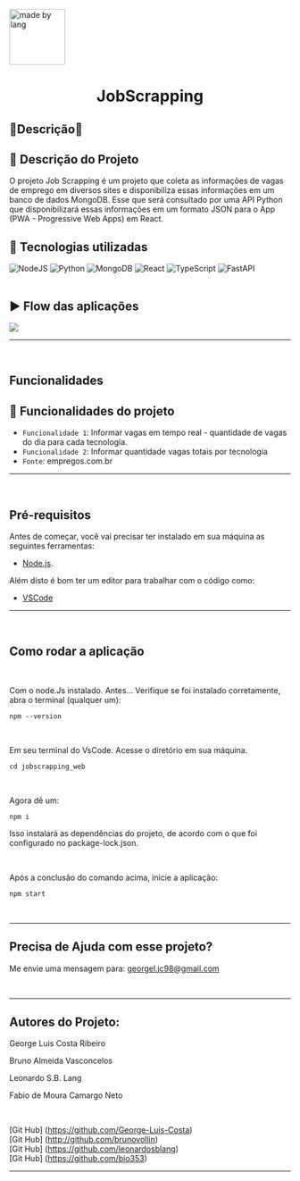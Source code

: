 <img src="https://user-images.githubusercontent.com/61352086/194158541-07e551e3-8fd1-4289-b16f-eebf5afb3fad.png" alt="made by lang" 
style="width: 100px; height: 100px;"/>

<h1 align="center">JobScrapping</h1>

<h2 align="left">🚀Descrição🚀</h2>

## :book: Descrição do Projeto 

<p>O projeto Job Scrapping é um projeto que coleta as informações de vagas de emprego em diversos sites e disponibiliza essas informações em um banco de dados MongoDB. Esse que será consultado por uma API Python que disponibilizará essas informações em um formato JSON para o App (PWA - Progressive Web Apps) em React.</p>


## 🚀 Tecnologias utilizadas

<div>
<img src="https://img.shields.io/badge/Node.js-43853D?style=for-the-badge&logo=node.js&logoColor=white" alt="NodeJS" />
<img src="https://img.shields.io/badge/Python-14354C?style=for-the-badge&logo=python&logoColor=white" alt="Python" />
<!-- Mogo db -->
<img src="https://img.shields.io/badge/MongoDB-4EA94B?style=for-the-badge&logo=mongodb&logoColor=white" alt="MongoDB" />
<!-- React Native -->
<img src="https://img.shields.io/badge/React-20232A?style=for-the-badge&logo=react&logoColor=61DAFB" alt="React" />
<!-- TypesCript -->
<img src="https://img.shields.io/badge/TypeScript-007ACC?style=for-the-badge&logo=typescript&logoColor=white" alt="TypeScript" />
<!-- Fast api -->
<img src="https://img.shields.io/badge/FastAPI-109989?style=for-the-badge&logo=fastapi&logoColor=white" alt="FastAPI" />
</div>


<br>

## :arrow_forward: Flow das aplicações 
<img src="https://media.discordapp.net/attachments/1024678433722208351/1024700658017894470/Diagrama_sem_nome.draddewdewddwio.jpg" />

<hr>

<br>

<h2 align="left">Funcionalidades</h2>

## :hammer: Funcionalidades do projeto

- `Funcionalidade 1`: Informar vagas em tempo real - quantidade de vagas do dia para cada tecnologia.
- `Funcionalidade 2`: Informar quantidade vagas totais por tecnologia
- `Fonte`: empregos.com.br

<hr>
<br>

## Pré-requisitos

<p>Antes de começar, você vai precisar ter instalado em sua máquina as seguintes ferramentas:</p>

- [Node.js](https://nodejs.org/en/).


<p>Além disto é bom ter um editor para trabalhar com o código como:</p> 

- [VSCode](https://code.visualstudio.com/)

<hr>
<br>

## Como rodar a aplicação

<br>

Com o node.Js instalado.
Antes... Verifique se foi instalado corretamente, abra o terminal (qualquer um):
```
npm --version
```

<br>

Em seu terminal do VsCode. Acesse o diretório em sua máquina.
```
cd jobscrapping_web
```

<br>

Agora dê um:
```
npm i
```
Isso instalará as dependências do projeto, de acordo com o que foi configurado no package-lock.json.

<br>

Após a conclusão do comando acima, inicie a aplicação:
```
npm start
```

<br>
<hr>

## Precisa de Ajuda com esse projeto? 

Me envie uma mensagem para: georgel.jc98@gmail.com

<br>
<hr>

## Autores do Projeto:
<p>George Luis Costa Ribeiro</p>
<p>Bruno Almeida Vasconcelos</p>
<p>Leonardo S.B. Lang<p>
<p>Fabio de Moura Camargo Neto</p>

<br>

[Git Hub] (https://github.com/George-Luis-Costa)
<br>
[Git Hub] (http://github.com/brunovollin)
<br>
[Git Hub] (https://github.com/leonardosblang)
<br>
[Git Hub] (https://github.com/bio353)

<hr>





